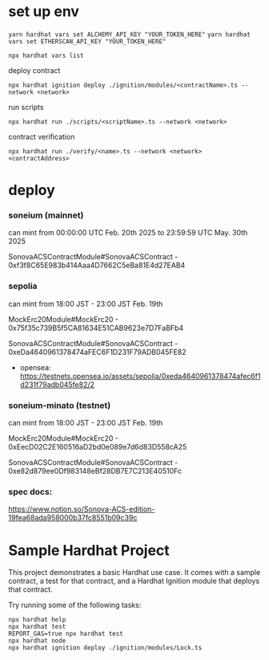 # set up env

`yarn hardhat vars set ALCHEMY_API_KEY "YOUR_TOKEN_HERE"`
`yarn hardhat vars set ETHERSCAN_API_KEY "YOUR_TOKEN_HERE"`

`npx hardhat vars list`

deploy contract
```shell
npx hardhat ignition deploy ./ignition/modules/<contractName>.ts --network <network>
```

run scripts
```shell
npx hardhat run ./scripts/<scriptName>.ts --network <network>
```

contract verification
```shell
npx hardhat run ./verify/<name>.ts --network <network> <contractAddress>
```

# deploy

### soneium (mainnet)

can mint 
from 00:00:00 UTC Feb. 20th 2025
to 23:59:59 UTC May. 30th 2025

SonovaACSContractModule#SonovaACSContract - 0xf3f8C65E983b414Aaa4D7662C5eBa81E4d27EAB4

### sepolia

can mint from 18:00 JST - 23:00 JST Feb. 19th

MockErc20Module#MockErc20 - 0x75f35c739B5f5CA81634E51CAB9623e7D7FaBFb4

SonovaACSContractModule#SonovaACSContract - 0xeDa4640961378474aFEC6F1D231F79ADB045FE82

- opensea: https://testnets.opensea.io/assets/sepolia/0xeda4640961378474afec6f1d231f79adb045fe82/2


### soneium-minato (testnet)

can mint from 18:00 JST - 23:00 JST Feb. 19th

MockErc20Module#MockErc20 - 0xEecD02C2E160516aD2bd0e089e7d6d83D558cA25

SonovaACSContractModule#SonovaACSContract - 0xe82d879ee0Df983148eBf28DB7E7C213E40510Fc


### spec docs:

https://www.notion.so/Sonova-ACS-edition-19fea68ada958000b37fc8551b09c39c

# Sample Hardhat Project

This project demonstrates a basic Hardhat use case. It comes with a sample contract, a test for that contract, and a Hardhat Ignition module that deploys that contract.

Try running some of the following tasks:

```shell
npx hardhat help
npx hardhat test
REPORT_GAS=true npx hardhat test
npx hardhat node
npx hardhat ignition deploy ./ignition/modules/Lock.ts
```
